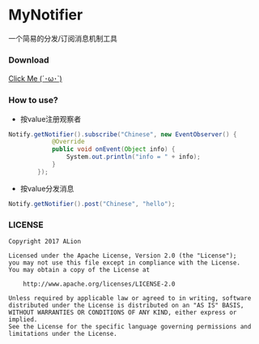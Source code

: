 # MyNotifier
一个简易的分发/订阅消息机制工具

### Download
[Click Me (´･ω･`)](https://raw.githubusercontent.com/AlionSSS/MyNotifier/master/src/lib/MyNotifier.jar)

### How to use?
- 按value注册观察者
```java
Notify.getNotifier().subscribe("Chinese", new EventObserver() {
            @Override
            public void onEvent(Object info) {
                System.out.println("info = " + info);
            }
        });
```
- 按value分发消息
```java
Notify.getNotifier().post("Chinese", "hello");
```

### LICENSE
```
Copyright 2017 ALion

Licensed under the Apache License, Version 2.0 (the "License");
you may not use this file except in compliance with the License.
You may obtain a copy of the License at

	http://www.apache.org/licenses/LICENSE-2.0

Unless required by applicable law or agreed to in writing, software
distributed under the License is distributed on an "AS IS" BASIS,
WITHOUT WARRANTIES OR CONDITIONS OF ANY KIND, either express or implied.
See the License for the specific language governing permissions and
limitations under the License.
```
